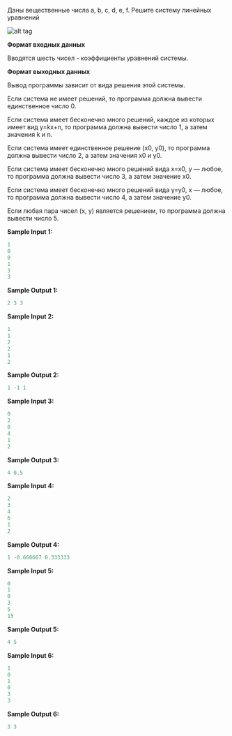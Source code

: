 Даны вещественные числа a, b, c, d, e, f. Решите систему линейных уравнений

![alt tag](https://github.com/Xelerezex/learning-space/tree/learning-space/stepik-courses/stepik-introduction-to-programming-c%2B%2B/1.6.real-numbers/step-9/Source/task_11_formula.png)



**Формат входных данных**

Вводятся шесть чисел - коэффициенты уравнений системы.

**Формат выходных данных**

Вывод программы зависит от вида решения этой системы.

Если система не имеет решений, то программа должна вывести единственное число 0.

Если система имеет бесконечно много решений, каждое из которых имеет вид y=kx+n, то программа должна вывести число 1, а затем значения k и n.

Если система имеет единственное решение (x0, y0), то программа должна вывести число 2, а затем значения x0 и y0.

Если система имеет бесконечно много решений вида x=x0, y — любое, то программа должна вывести число 3, а затем значение x0.

Если система имеет бесконечно много решений вида y=y0, x — любое, то программа должна вывести число 4, а затем значение y0.

Если любая пара чисел (x, y)  является решением, то программа должна вывести число 5.

**Sample Input 1:**

```cpp
1
0
0
1
3
3
```


**Sample Output 1:**

```cpp
2 3 3
```


**Sample Input 2:**

```cpp
1
1
2
2
1
2
```


**Sample Output 2:**

```cpp
1 -1 1
```


**Sample Input 3:**

```cpp
0
2
0
4
1
2
```


**Sample Output 3:**

```cpp
4 0.5
```


**Sample Input 4:**

```cpp
2
3
4
6
1
2
```


**Sample Output 4:**

```cpp
1 -0.666667 0.333333
```


**Sample Input 5:**

```cpp
0
1
0
3
5
15
```


**Sample Output 5:**

```cpp
4 5
```


**Sample Input 6:**

```cpp
1
0
1
0
3
3
```


**Sample Output 6:**

```cpp
3 3
```


